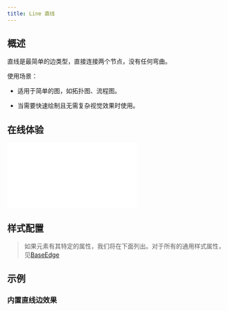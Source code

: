 ```yaml
---
title: Line 直线
---
```


## 概述

直线是最简单的边类型，直接连接两个节点，没有任何弯曲。

使用场景：

- 适用于简单的图，如拓扑图、流程图。

- 当需要快速绘制且无需复杂视觉效果时使用。

## 在线体验

<embed src="@/common/api/elements/edges/line.md"></embed>

## 样式配置

> 如果元素有其特定的属性，我们将在下面列出。对于所有的通用样式属性，见[BaseEdge](./BaseEdge.zh.md)

## 示例

### 内置直线边效果

<Playground path="element/edge/demo/line.js" rid="default-line-edge" height='520px'></Playground>
